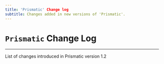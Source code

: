 ```yaml
---
title: 'Prismatic' Change log
subtitle: Changes added in new versions of 'Prismatic'.
---
```


# `Prismatic` Change Log
---



List of changes introduced in Prismatic version 1.2

